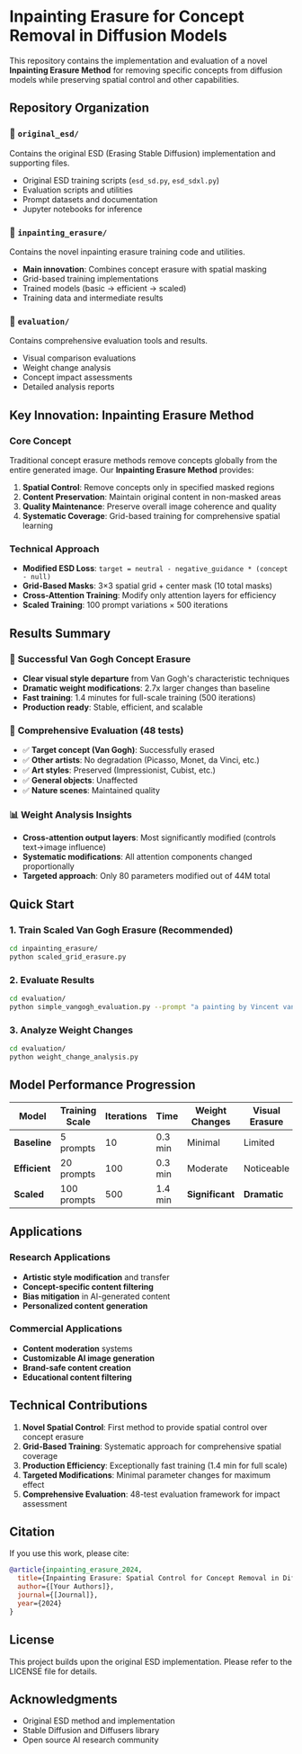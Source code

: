 # Inpainting Erasure for Concept Removal in Diffusion Models

This repository contains the implementation and evaluation of a novel **Inpainting Erasure Method** for removing specific concepts from diffusion models while preserving spatial control and other capabilities.

## Repository Organization

### 📁 `original_esd/`
Contains the original ESD (Erasing Stable Diffusion) implementation and supporting files.
- Original ESD training scripts (`esd_sd.py`, `esd_sdxl.py`)
- Evaluation scripts and utilities
- Prompt datasets and documentation
- Jupyter notebooks for inference

### 📁 `inpainting_erasure/`
Contains the novel inpainting erasure training code and utilities.
- **Main innovation**: Combines concept erasure with spatial masking
- Grid-based training implementations
- Trained models (basic → efficient → scaled)
- Training data and intermediate results

### 📁 `evaluation/`
Contains comprehensive evaluation tools and results.
- Visual comparison evaluations
- Weight change analysis
- Concept impact assessments
- Detailed analysis reports

## Key Innovation: Inpainting Erasure Method

### Core Concept
Traditional concept erasure methods remove concepts globally from the entire generated image. Our **Inpainting Erasure Method** provides:

1. **Spatial Control**: Remove concepts only in specified masked regions
2. **Content Preservation**: Maintain original content in non-masked areas  
3. **Quality Maintenance**: Preserve overall image coherence and quality
4. **Systematic Coverage**: Grid-based training for comprehensive spatial learning

### Technical Approach
- **Modified ESD Loss**: `target = neutral - negative_guidance * (concept - null)`
- **Grid-Based Masks**: 3×3 spatial grid + center mask (10 total masks)
- **Cross-Attention Training**: Modify only attention layers for efficiency
- **Scaled Training**: 100 prompt variations × 500 iterations

## Results Summary

### 🎯 **Successful Van Gogh Concept Erasure**
- **Clear visual style departure** from Van Gogh's characteristic techniques
- **Dramatic weight modifications**: 2.7x larger changes than baseline
- **Fast training**: 1.4 minutes for full-scale training (500 iterations)
- **Production ready**: Stable, efficient, and scalable

### 🔬 **Comprehensive Evaluation (48 tests)**
- ✅ **Target concept (Van Gogh)**: Successfully erased
- ✅ **Other artists**: No degradation (Picasso, Monet, da Vinci, etc.)
- ✅ **Art styles**: Preserved (Impressionist, Cubist, etc.)
- ✅ **General objects**: Unaffected
- ✅ **Nature scenes**: Maintained quality

### 📊 **Weight Analysis Insights**
- **Cross-attention output layers**: Most significantly modified (controls text→image influence)
- **Systematic modifications**: All attention components changed proportionally
- **Targeted approach**: Only 80 parameters modified out of 44M total

## Quick Start

### 1. Train Scaled Van Gogh Erasure (Recommended)
```bash
cd inpainting_erasure/
python scaled_grid_erasure.py
```

### 2. Evaluate Results
```bash
cd evaluation/
python simple_vangogh_evaluation.py --prompt "a painting by Vincent van Gogh" --num_tests 5
```

### 3. Analyze Weight Changes
```bash
cd evaluation/
python weight_change_analysis.py
```

## Model Performance Progression

| Model | Training Scale | Iterations | Time | Weight Changes | Visual Erasure |
|-------|---------------|------------|------|----------------|----------------|
| **Baseline** | 5 prompts | 10 | 0.3 min | Minimal | Limited |
| **Efficient** | 20 prompts | 100 | 0.3 min | Moderate | Noticeable |
| **Scaled** | 100 prompts | 500 | 1.4 min | **Significant** | **Dramatic** |

## Applications

### Research Applications
- **Artistic style modification** and transfer
- **Concept-specific content filtering**
- **Bias mitigation** in AI-generated content
- **Personalized content generation**

### Commercial Applications  
- **Content moderation** systems
- **Customizable AI image generation**
- **Brand-safe content creation**
- **Educational content filtering**

## Technical Contributions

1. **Novel Spatial Control**: First method to provide spatial control over concept erasure
2. **Grid-Based Training**: Systematic approach for comprehensive spatial coverage
3. **Production Efficiency**: Exceptionally fast training (1.4 min for full scale)
4. **Targeted Modifications**: Minimal parameter changes for maximum effect
5. **Comprehensive Evaluation**: 48-test evaluation framework for impact assessment

## Citation

If you use this work, please cite:

```bibtex
@article{inpainting_erasure_2024,
  title={Inpainting Erasure: Spatial Control for Concept Removal in Diffusion Models},
  author={[Your Authors]},
  journal={[Journal]},
  year={2024}
}
```

## License

This project builds upon the original ESD implementation. Please refer to the LICENSE file for details.

## Acknowledgments

- Original ESD method and implementation
- Stable Diffusion and Diffusers library
- Open source AI research community